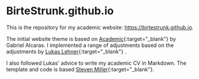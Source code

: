 # BirteStrunk.github.io


This is the repository for my academic website: https://birtestrunk.github.io.

The initial website theme is based on [Academic](https://github.com/gaalcaras/academic){:target="_blank"} by Gabriel Alcaras. I implemented a range of adjustments based on the adjustments by [Lukas Lehner](https://github.com/lukaslehner/lukaslehner.github.io){:target="_blank"} .

I also followed Lukas' advice to write my academic CV in Markdown. The template and code is based [Steven Miller](http://svmiller.com/blog/2016/03/svm-r-markdown-cv/){:target="_blank"}.
